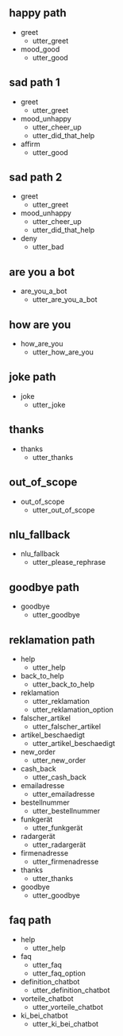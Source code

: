 ## happy path
* greet
  - utter_greet
* mood_good
  - utter_good

## sad path 1
* greet
  - utter_greet
* mood_unhappy
  - utter_cheer_up
  - utter_did_that_help
* affirm
  - utter_good

## sad path 2
* greet
  - utter_greet
* mood_unhappy
  - utter_cheer_up
  - utter_did_that_help
* deny
  - utter_bad

## are you a bot
* are_you_a_bot
  - utter_are_you_a_bot

## how are you
* how_are_you
  - utter_how_are_you

## joke path
* joke
  - utter_joke

## thanks
* thanks
  - utter_thanks

## out_of_scope
* out_of_scope
  - utter_out_of_scope

## nlu_fallback
* nlu_fallback
  - utter_please_rephrase

## goodbye path
* goodbye
  - utter_goodbye

## reklamation path
* help
  - utter_help
* back_to_help
   - utter_back_to_help
* reklamation
  - utter_reklamation
  - utter_reklamation_option
* falscher_artikel
  - utter_falscher_artikel
* artikel_beschaedigt
  - utter_artikel_beschaedigt
* new_order 
  - utter_new_order
* cash_back
  - utter_cash_back
* emailadresse
  - utter_emailadresse
* bestellnummer
  - utter_bestellnummer
* funkgerät
  - utter_funkgerät
* radargerät
  - utter_radargerät
* firmenadresse
  - utter_firmenadresse
* thanks
  - utter_thanks
* goodbye
  - utter_goodbye

## faq path
* help
  - utter_help
* faq
  - utter_faq
  - utter_faq_option
* definition_chatbot
  - utter_definition_chatbot
* vorteile_chatbot
  - utter_vorteile_chatbot
* ki_bei_chatbot
  - utter_ki_bei_chatbot
